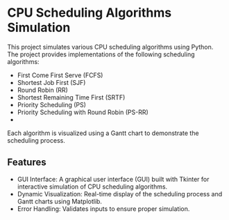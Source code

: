 # CPU Scheduling Algorithms Simulation

This project simulates various CPU scheduling algorithms using Python. The project provides implementations of the following scheduling algorithms:

- First Come First Serve (FCFS)
- Shortest Job First (SJF)
- Round Robin (RR)
- Shortest Remaining Time First (SRTF)
- Priority Scheduling (PS)
- Priority Scheduling with Round Robin (PS-RR)
- 
Each algorithm is visualized using a Gantt chart to demonstrate the scheduling process.

## Features
- GUI Interface: A graphical user interface (GUI) built with Tkinter for interactive simulation of CPU scheduling algorithms.
- Dynamic Visualization: Real-time display of the scheduling process and Gantt charts using Matplotlib.
- Error Handling: Validates inputs to ensure proper simulation.
